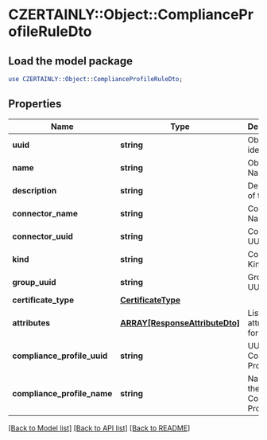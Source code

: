 # CZERTAINLY::Object::ComplianceProfileRuleDto

## Load the model package
```perl
use CZERTAINLY::Object::ComplianceProfileRuleDto;
```

## Properties
Name | Type | Description | Notes
------------ | ------------- | ------------- | -------------
**uuid** | **string** | Object identifier | 
**name** | **string** | Object Name | 
**description** | **string** | Description of the rule | [optional] 
**connector_name** | **string** | Connector Name | 
**connector_uuid** | **string** | Connector UUID | 
**kind** | **string** | Connector Kind | 
**group_uuid** | **string** | Group UUID | [optional] 
**certificate_type** | [**CertificateType**](CertificateType.md) |  | 
**attributes** | [**ARRAY[ResponseAttributeDto]**](ResponseAttributeDto.md) | List of attributes for the rule | 
**compliance_profile_uuid** | **string** | UUID of the Compliance Profile | 
**compliance_profile_name** | **string** | Name of the Compliance Profile | 

[[Back to Model list]](../README.md#documentation-for-models) [[Back to API list]](../README.md#documentation-for-api-endpoints) [[Back to README]](../README.md)


